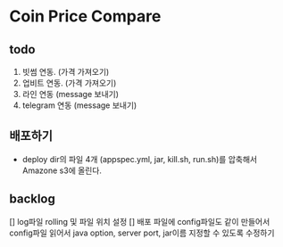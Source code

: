 # Coin Price Compare 

## todo
1. 빗썸 연동. (가격 가져오기)
2. 업비트 연동. (가격 가져오기)
3. 라인 연동 (message 보내기)
4. telegram 연동 (message 보내기)

## 배포하기
- deploy dir의 파일 4개 (appspec.yml, jar, kill.sh, run.sh)를 압축해서 Amazone s3에 올린다.


## backlog
[] log파일 rolling 및 파일 위치 설정
[] 배포 파일에 config파일도 같이 만들어서 config파일 읽어서 java option, server port, jar이름 지정할 수 있도록 수정하기